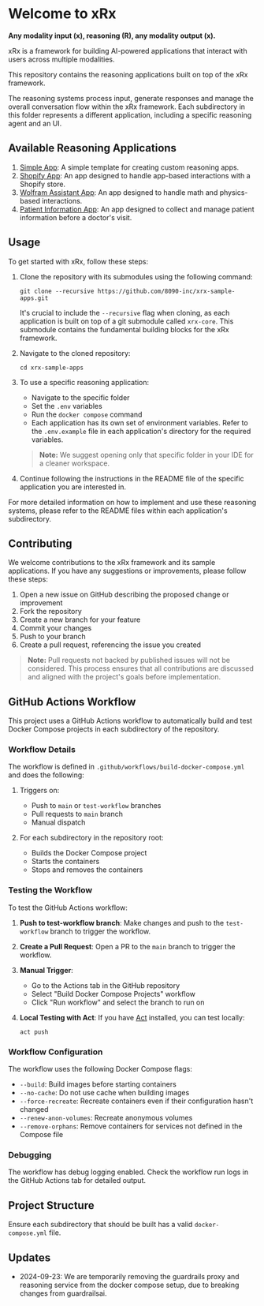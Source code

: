 # Welcome to xRx
**Any modality input (x), reasoning (R), any modality output (x).**

xRx is a framework for building AI-powered applications that interact with users across multiple modalities.

This repository contains the reasoning applications built on top of the xRx framework.

The reasoning systems process input, generate responses and manage the overall conversation flow within the xRx framework. Each subdirectory in this folder represents a different application, including a specific reasoning agent and an UI.

## Available Reasoning Applications
1. [Simple App](./simple-app): A simple template for creating custom reasoning apps.
2. [Shopify App](./shopify-app): An app designed to handle app-based interactions with a Shopify store.
3. [Wolfram Assistant App](./wolfram-assistant-app): An app designed to handle math and physics-based interactions.
4. [Patient Information App](./patient-information-app): An app designed to collect and manage patient information before a doctor's visit.

## Usage
To get started with xRx, follow these steps:

1. Clone the repository with its submodules using the following command:

   ```
   git clone --recursive https://github.com/8090-inc/xrx-sample-apps.git
   ```
   It's crucial to include the `--recursive` flag when cloning, as each application is built on top of a git submodule called `xrx-core`. This submodule contains the fundamental building blocks for the xRx framework.

2. Navigate to the cloned repository:

   ```
   cd xrx-sample-apps
   ```

3. To use a specific reasoning application:
   - Navigate to the specific folder
   - Set the `.env` variables
   - Run the `docker compose` command
   - Each application has its own set of environment variables. Refer to the `.env.example` file in each application's directory for the required variables.

    > **Note:** We suggest opening only that specific folder in your IDE for a cleaner workspace.

4. Continue following the instructions in the README file of the specific application you are interested in.

For more detailed information on how to implement and use these reasoning systems, please refer to the README files within each application's subdirectory.

## Contributing
We welcome contributions to the xRx framework and its sample applications. If you have any suggestions or improvements, please follow these steps:

1. Open a new issue on GitHub describing the proposed change or improvement
2. Fork the repository
3. Create a new branch for your feature
4. Commit your changes
5. Push to your branch
6. Create a pull request, referencing the issue you created

> **Note:** Pull requests not backed by published issues will not be considered. This process ensures that all contributions are discussed and aligned with the project's goals before implementation.

## GitHub Actions Workflow

This project uses a GitHub Actions workflow to automatically build and test Docker Compose projects in each subdirectory of the repository.

### Workflow Details

The workflow is defined in `.github/workflows/build-docker-compose.yml` and does the following:

1. Triggers on:
   - Push to `main` or `test-workflow` branches
   - Pull requests to `main` branch
   - Manual dispatch

2. For each subdirectory in the repository root:
   - Builds the Docker Compose project
   - Starts the containers
   - Stops and removes the containers

### Testing the Workflow

To test the GitHub Actions workflow:

1. **Push to test-workflow branch**: Make changes and push to the `test-workflow` branch to trigger the workflow.

2. **Create a Pull Request**: Open a PR to the `main` branch to trigger the workflow.

3. **Manual Trigger**: 
   - Go to the Actions tab in the GitHub repository
   - Select "Build Docker Compose Projects" workflow
   - Click "Run workflow" and select the branch to run on

4. **Local Testing with Act**:
   If you have [Act](https://github.com/nektos/act) installed, you can test locally:
   ```
   act push
   ```

### Workflow Configuration

The workflow uses the following Docker Compose flags:
- `--build`: Build images before starting containers
- `--no-cache`: Do not use cache when building images
- `--force-recreate`: Recreate containers even if their configuration hasn't changed
- `--renew-anon-volumes`: Recreate anonymous volumes
- `--remove-orphans`: Remove containers for services not defined in the Compose file

### Debugging

The workflow has debug logging enabled. Check the workflow run logs in the GitHub Actions tab for detailed output.

## Project Structure

Ensure each subdirectory that should be built has a valid `docker-compose.yml` file.

## Updates

- 2024-09-23: We are temporarily removing the guardrails proxy and reasoning service from the docker compose setup, due to breaking changes from guardrailsai. 
